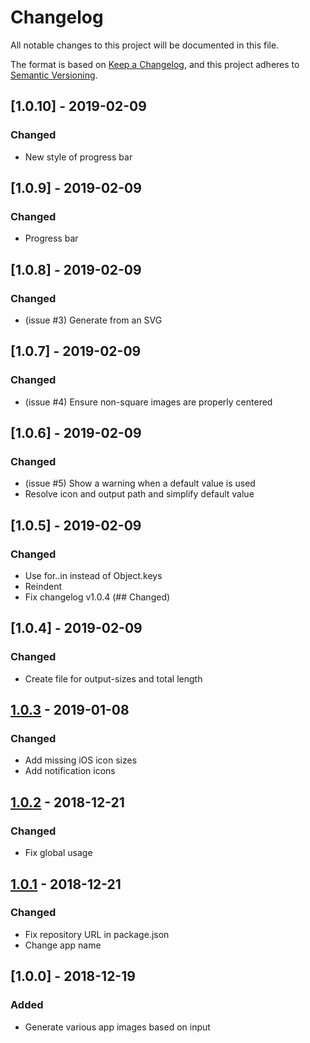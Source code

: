 # Changelog
All notable changes to this project will be documented in this file.

The format is based on [Keep a Changelog](https://keepachangelog.com/en/1.0.0/),
and this project adheres to [Semantic Versioning](https://semver.org/spec/v2.0.0.html).
## [1.0.10] - 2019-02-09
### Changed
- New style of progress bar

## [1.0.9] - 2019-02-09
### Changed
- Progress bar

## [1.0.8] - 2019-02-09
### Changed
- (issue #3) Generate from an SVG

## [1.0.7] - 2019-02-09
### Changed
- (issue #4) Ensure non-square images are properly centered

## [1.0.6] - 2019-02-09
### Changed
- (issue #5) Show a warning when a default value is used
- Resolve icon and output path and simplify default value

## [1.0.5] - 2019-02-09
### Changed
- Use for..in instead of Object.keys
- Reindent
- Fix changelog v1.0.4 (## Changed)

## [1.0.4] - 2019-02-09
### Changed
- Create file for output-sizes and total length

## [1.0.3] - 2019-01-08
### Changed
- Add missing iOS icon sizes
- Add notification icons

## [1.0.2] - 2018-12-21
### Changed
- Fix global usage

## [1.0.1] - 2018-12-21
### Changed
- Fix repository URL in package.json
- Change app name

## [1.0.0] - 2018-12-19
### Added
- Generate various app images based on input

[Unreleased]: https://github.com/JacobDB/pwa-icon-generator/compare/v1.0.3...HEAD
[1.0.3]: https://github.com/olivierlacan/keep-a-changelog/compare/v1.0.2...v1.0.3
[1.0.2]: https://github.com/olivierlacan/keep-a-changelog/compare/v1.0.1...v1.0.2
[1.0.1]: https://github.com/olivierlacan/keep-a-changelog/compare/v1.0.0...v1.0.1
